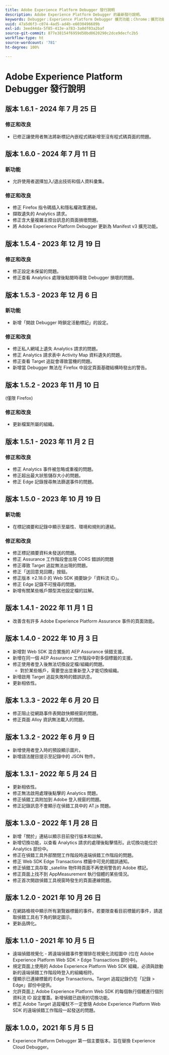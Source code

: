 ```yaml
---
title: Adobe Experience Platform Debugger 發行說明
description: Adobe Experience Platform Debugger 的最新發行說明。
keywords: Debugger；Experience Platform Debugger 擴充功能；Chrome；擴充功能；發行說明
uuid: 47a5d6f3-c074-4ad5-ad4b-e6030496689b
exl-id: 3eed44da-5f85-413e-a783-3a0df03a2baf
source-git-commit: 877e38154f6959d50bd0620290c2dce9decfc2b5
workflow-type: ht
source-wordcount: '781'
ht-degree: 100%

---
```


# Adobe Experience Platform Debugger 發行說明

## 版本 1.6.1 - 2024 年 7 月 25 日

### 修正和改良

* 已修正讓使用者無法將新標記內嵌程式碼新增至沒有程式碼頁面的問題。

## 版本 1.6.0 - 2024 年 7 月 11 日

### 新功能

* 允許使用者選擇加入/退出技術和個人資料彙集。

### 修正和改良

* 修正 Firefox 指令碼插入和隱私權政策連結。
* 擷取遺失的 Analytics 請求。
* 修正含大量複雜主控台訊息的頁面損壞問題。
* 將 Adobe Experience Platform Debugger 更新為 Manifest v3 擴充功能。

## 版本 1.5.4 - 2023 年 12 月 19 日

### 修正和改良

* 修正設定未保留的問題。
* 修正查看 Analytics 處理後點閱時導致 Debugger 損壞的問題。

## 版本 1.5.3 - 2023 年 12 月 6 日

### 新功能

* 新增「開啟 Debugger 時鎖定活動標記」的設定。

### 修正和改良

* 修正私人網域上遺失 Analytics 請求的問題。
* 修正 Analytics 請求表中 Activity Map 資料遺失的問題。
* 修正查看 Target 追踨會導致當機的問題。
* 新增當 Debugger 無法在 Firefox 中設定頁面基礎結構時發出的警告。

## 版本 1.5.2 - 2023 年 11 月 10 日

(僅限 Firefox)

### 修正和改良

* 更新檔案所屬的組織。

## 版本 1.5.1 - 2023 年 11 月 2 日

### 修正和改良

* 修正 Analytics 事件被忽略或重複的問題。
* 修正超出最大狀態儲存大小的問題。
* 修正 Edge 記錄搜尋無法篩選事件的問題。

## 版本 1.5.0 - 2023 年 10 月 19 日

### 新功能

* 在標記摘要和記錄中顯示至屬性、環境和規則的連結。

### 修正和改良

* 修正標記摘要資料未發送的問題。
* 修正 Assurance 工作階段會出現 CORS 錯誤的問題
* 修正導致 Target 追踨無法出現的問題。
* 修正「送回意見回饋」按鈕。
* 修正版本 ≥2.18.0 的 Web SDK 摘要缺少「資料流 ID」。
* 修正 Edge 記錄不可搜尋的問題。
* 新增有關某些帳戶類型其他設定檔的註解。

## 版本 1.4.1 - 2022 年 11 月 1 日

* 改善含有許多 Adob&#x200B;&#x200B;e Experience Platform Assurance 事件的頁面效能。

## 版本 1.4.0 - 2022 年 10 月 3 日

* 新增對 Web SDK 混合實施的 AEP Assurance 偵錯支援。
* 新增在同一個 AEP Assurance 工作階段中對多個標籤的支援。
* 修正使用者登入後無法切換設定檔/組織的問題。
   * 對於某些帳戶，需要登出並重新登入才能切換組織。
* 新增啟用 Target 追踨失敗時的錯誤訊息。
* 更新相依性。

## 版本 1.3.3 - 2022 年 6 月 20 日

* 修正阻止從網路事件表開啟快顯視窗的問題。
* 修正頁面 Alloy 資訊無法載入的問題。

## 版本 1.3.2 - 2022 年 6 月 9 日

* 新增使用者登入時的預設顯示圖片。
* 新增語法醒目提示至記錄中的 JSON 物件。

## 版本 1.3.1 - 2022 年 5 月 24 日

* 更新相依性。
* 修正無法啟用處理後點擊的 Analytics 問題。
* 修正偵錯工具附加到 Adob&#x200B;&#x200B;e 登入視窗的問題。
* 修正記錄訊息不會顯示在偵錯工具中的 AT.js 問題。

## 版本 1.3.0 - 2022 年 1 月 28 日

* 新增「關於」連結以顯示目前發行版本和註解。
* 新增切換功能，以查看 Analytics 請求的處理後點擊情形。此切換功能位於 Analytics 部份中。
* 修正在偵錯工具外部關閉工作階段時遠端偵錯工作階段的問題。
* 修正 Web SDK Edge Transactions 標籤中可見的錯誤通知。
* 修正偵錯工具存取 _satellite 物件時頁面不再使用警告的 Adob&#x200B;&#x200B;e 標記。
* 修正頁面上找不到 AppMeasurement 執行個體的某些情&#x200B;&#x200B;況。
* 修正首次開啟偵錯工具視窗時發生的頁面連線問題。

## 版本 1.2.0 - 2021 年 10 月 26 日

* 在網路檢視中顯示所有瀏覽器標籤的事件。若要限查看目前標籤的事件，請選取偵錯工具右下角的鎖定圖示。
* 更新品牌化。

## 版本 1.1.0 - 2021 年 10 月 5 日

* 遠端偵錯視覺化 - 將遠端偵錯事件整理排在視覺化流程圖中 (位在 Adob&#x200B;&#x200B;e Experience Platform Web SDK > Edge Transactions 部份中)。
* 規定頁面上使用的 Adob&#x200B;&#x200B;e Experience Platform Web SDK 組織，必須與啟動新的遠端偵錯工作階段時登入的組織相符。
* 僅顯示已連線標籤的 Edge Transactions。Target 追蹤記錄仍在「記錄 > Edge」部份中提供。
* 允許頁面上 Adob&#x200B;&#x200B;e Experience Platform Web SDK 的每個執行個體進行個別資料流 ID 設定覆蓋。新增偵錯已啟用的切換功能。
* 修正 Adob&#x200B;&#x200B;e Target 追蹤權杖不一定會隨 Adob&#x200B;&#x200B;e Experience Platform Web SDK 的遠端偵錯工作階段一起發送的問題。

## 版本 1.0.0，2021 年 5 月 5 日

* Experience Platform Debugger 第一個主要版本。旨在替換 Experience Cloud Debugger。
